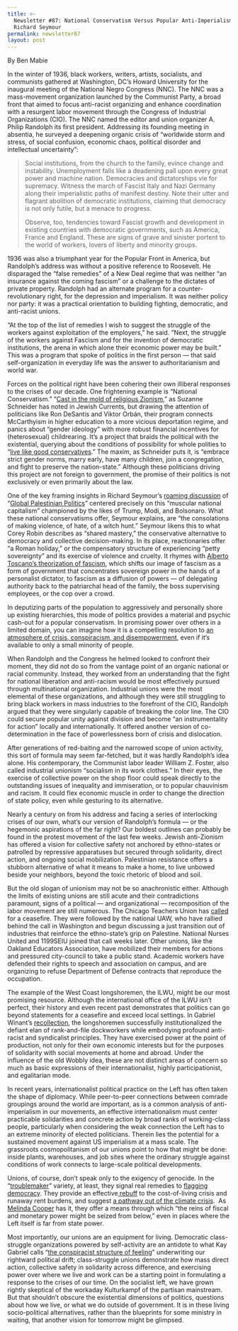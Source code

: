 ```yaml
---
title: >-
  Newsletter #87: National Conservatism Versus Popular Anti-Imperialism, with
  Richard Seymour
permalink: newsletter87
layout: post
---
```


By Ben Mabie

In the winter of 1936, black workers, writers, artists, socialists, and communists gathered at Washington, DC’s Howard University for the inaugural meeting of the National Negro Congress (NNC). The NNC was a mass-movement organization launched by the Communist Party, a broad front that aimed to focus anti-racist organizing and enhance coordination with a resurgent labor movement through the Congress of Industrial Organizations (CIO). The NNC named the editor and union organizer A. Philip Randolph its first president. Addressing its founding meeting in absentia, he surveyed a deepening organic crisis of “worldwide storm and stress, of social confusion, economic chaos, political disorder and intellectual uncertainty”: 


> Social institutions, from the church to the family, evince change and instability. Unemployment falls like a deadening pall upon every great power and machine nation. Democracies and dictatorships vie for supremacy. Witness the march of Fascist Italy and Nazi Germany along their imperialistic paths of manifest destiny. Note their utter and flagrant abolition of democratic institutions, claiming that democracy is not only futile, but a menace to progress. 
>
> Observe, too, tendencies toward Fascist growth and development in existing countries with democratic governments, such as America, France and England. These are signs of grave and sinister portent to the world of workers, lovers of liberty and minority groups. 


1936 was also a triumphant year for the Popular Front in America, but Randolph’s address was without a positive reference to Roosevelt. He disparaged the “false remedies” of a New Deal regime that was neither “an insurance against the coming fascism” or a challenge to the dictates of private property. Randolph had an alternate program for a counter-revolutionary right, for the depression and imperialism. It was neither policy nor party: it was a practical orientation to building fighting, democratic, and anti-racist unions. 

“At the top of the list of remedies I wish to suggest the struggle of the workers against exploitation of the employers,” he said. “Next, the struggle of the workers against Fascism and for the invention of democratic institutions, the arena in which alone their economic power may be built.” This was a program that spoke of politics in the first person — that said self-organization in everyday life was the answer to authoritarianism and world war. 

Forces on the political right have been cohering their own illiberal responses to the crises of our decade. One frightening example is “National Conservatism.” “[Cast in the mold of religious Zionism](https://jewishcurrents.org/light-among-the-nations?token=kLdz3KfAfHRIH7QWMCsW4E09bnw8tTGk),” as Suzanne Schneider has noted in Jewish Currents, but drawing the attention of politicians like Ron DeSantis and Viktor Orbán, their program connects McCarthyism in higher education to a more vicious deportation regime, and panics about “gender ideology” with more robust financial incentives for (heterosexual) childrearing. It’s a project that braids the political with the existential, querying about the conditions of possibility for whole polities to “[live like good conservatives](https://jewishcurrents.org/light-among-the-nations?token=kLdz3KfAfHRIH7QWMCsW4E09bnw8tTGk).” The maxim, as Schneider puts it, is “embrace strict gender norms, marry early, have many children, join a congregation, and fight to preserve the nation-state.” Although these politicians driving this project are not foreign to government, the promise of their politics is not exclusively or even primarily about the law.  

One of the key framing insights in Richard Seymour’s [roaming discussion](https://thedigradio.com/podcast/global-palestine-politics-ep-2-w-richard-seymour/) of “[Global Palestinian Politics](https://thedigradio.com/podcast/global-palestine-politics-ep-1-w-richard-seymour/)” centered precisely on this “muscular national capitalism” championed by the likes of Trump, Modi, and Bolsonaro. What these national conservatisms offer, Seymour explains, are “the consolations of making violence, of hate, of a witch hunt.” Seymour likens this to what Corey Robin describes as “shared mastery,” the conservative alternative to democracy and collective decision-making. In its place, reactionaries offer “a Roman holiday,” or the compensatory structure of experiencing “petty sovereignty” and its exercise of violence and cruelty. It rhymes with [Alberto Toscano’s theorization of fascism](https://proteanmag.com/2023/11/24/late-fascism-an-interview-with-alberto-toscano/), which shifts our image of fascism as a form of government that concentrates sovereign power in the hands of a personalist dictator, to fascism as a diffusion of powers — of delegating authority back to the patriarchal head of the family, the boss supervising employees, or the cop over a crowd. 

In deputizing parts of the population to aggressively and personally shore up existing hierarchies, this mode of politics provides a material and psychic cash-out for a popular conservatism. In promising power over others in a limited domain, you can imagine how it is a compelling resolution to [an atmosphere of crisis, conspiracism, and disempowerment](https://www.nplusonemag.com/online-only/online-only/the-anti-trans-panic-and-the-crusade-against-teachers/), even if it’s available to only a small minority of people. 

When Randolph and the Congress he helmed looked to confront their moment, they did not do so from the vantage point of an organic national or racial community. Instead, they worked from an understanding that the fight for national liberation and anti-racism would be most effectively pursued through multinational organization. Industrial unions were the most elemental of these organizations, and although they were still struggling to bring black workers in mass industries to the forefront of the CIO, Randolph argued that they were singularly capable of breaking the color line. The CIO could secure popular unity against division and become “an instrumentality for action” locally and internationally. It offered another version of co-determination in the face of powerlessness born of crisis and dislocation. 

After generations of red-baiting and the narrowed scope of union activity, this sort of formula may seem far-fetched, but it was hardly Randolph’s idea alone. His contemporary, the Communist labor leader William Z. Foster, also called industrial unionism “socialism in its work clothes.” In their eyes, the exercise of collective power on the shop floor could speak directly to the outstanding issues of inequality and immiseration, or to popular chauvinism and racism. It could flex economic muscle in order to change the direction of state policy, even while gesturing to its alternative. 

Nearly a century on from his address and facing a series of interlocking crises of our own, what’s our version of Randolph’s formula — or the hegemonic aspirations of the far right? Our boldest outlines can probably be found in the protest movement of the last few weeks. Jewish anti-Zionism has offered a vision for collective safety not anchored by ethno-states or patrolled by repressive apparatuses but secured through solidarity, direct action, and ongoing social mobilization. Palestinian resistance offers a stubborn alternative of what it means to make a home, to live unbowed beside your neighbors, beyond the toxic rhetoric of blood and soil. 

But the old slogan of unionism may not be so anachronistic either. Although the limits of existing unions are still acute and their contradictions paramount, signs of a political — and organizational — recomposition of the labor movement are still numerous. The Chicago Teachers Union has [called](https://labornotes.org/blogs/2023/12/teacher-unions-push-ceasefire-education-agitation-and-resolutions) for a ceasefire. They were followed by the national UAW, who have rallied behind the call in Washington and begun discussing a just transition out of industries that reinforce the ethno-state’s grip on Palestine. National Nurses United and 1199SEIU joined that call weeks later. Other unions, like the Oakland Educators Association, have mobilized their members for actions and pressured city-council to take a public stand. Academic workers have defended their rights to speech and association on campus, and are organizing to refuse Department of Defense contracts that reproduce the occupation. 

The example of the West Coast longshoremen, the ILWU, might be our most promising resource. Although the international office of the ILWU isn’t perfect, their history and even recent past demonstrates that politics can go beyond statements for a ceasefire and exceed local settings. In Gabriel Winant’s [recollection](https://jacobin.com/2023/11/radical-trade-unionist-harry-bridges-labor-movement-international-longshore-and-warehouse-union), the longshoremen successfully institutionalized the defiant elan of rank-and-file dockworkers while embodying profound anti-racist and syndicalist principles. They have exercised power at the point of production, not only for their own economic interests but for the purposes of solidarity with social movements at home and abroad. Under the influence of the old Wobbly idea, these are not distinct areas of concern so much as basic expressions of their internationalist, highly participationist, and egalitarian mode. 

In recent years, internationalist political practice on the Left has often taken the shape of diplomacy. While peer-to-peer connections between comrade groupings around the world are important, as is a common analysis of anti-imperialism in our movements, an effective internationalism must center practicable solidarities and concrete action by broad ranks of working-class people, particularly when considering the weak connection the Left has to an extreme minority of elected politicians. Therein lies the potential for a sustained movement against US imperialism at a mass scale. The grassroots cosmopolitanism of our unions point to how that might be done: inside plants, warehouses, and job sites where the ordinary struggle against conditions of work connects to large-scale political developments. 

Unions, of course, don’t speak only to the exigency of genocide. In the “[troublemaker](https://labornotes.org/)” variety, at least, they signal real remedies to [flagging democracy](https://slate.com/business/2023/09/strikes-autoworkers-writers-actors-unions-democracy.html). They provide an effective[ rebuff](https://newrepublic.com/article/169363/university-california-also-landlord) to the cost-of-living crisis and runaway rent burdens, and suggest [a pathway out of the climate crisis](https://labornotes.org/blogs/2023/04/whose-green-transition-ours).  As [Melinda Cooper](https://www.phenomenalworld.org/reviews/sound-finance/) has it, they offer a means through which “the reins of fiscal and monetary power might be seized from below,” even in places where the Left itself is far from state power. 

Most importantly, our unions are an equipment for living. Democratic class-struggle organizations powered by self-activity are an antidote to what Kay Gabriel calls “[the conspiracist structure of feeling](https://www.nplusonemag.com/online-only/online-only/the-anti-trans-panic-and-the-crusade-against-teachers/)” underwriting our rightward political drift; class-struggle unions demonstrate how mass direct action, collective safety in solidarity across difference, and exercising power over where we live and work can be a starting point in formulating a response to the crises of our time. On the socialist left, we have grown rightly skeptical of the workaday Kulturkampf of the partisan mainstream. But that shouldn’t obscure the existential dimensions of politics, questions about how we live, or what we do outside of government. It is in these living socio-political alternatives, rather than the blueprints for some ministry in waiting, that another vision for tomorrow might be glimpsed. 
